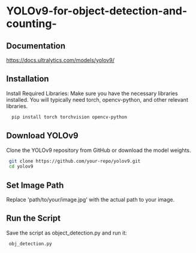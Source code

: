 # YOLOv9-for-object-detection-and-counting-
## Documentation
https://docs.ultralytics.com/models/yolov9/

## Installation

Install Required Libraries: Make sure you have the necessary libraries installed. You will typically need torch, opencv-python, and other relevant libraries.

```bash
  pip install torch torchvision opencv-python
```

## Download YOLOv9 
Clone the YOLOv9 repository from GitHub or download the model weights.

```bash
 git clone https://github.com/your-repo/yolov9.git
 cd yolov9
```

## Set Image Path

Replace 'path/to/your/image.jpg' with the actual path to your image.

## Run the Script 

Save the script as object_detection.py and run it:

```bash
 obj_detection.py
```
